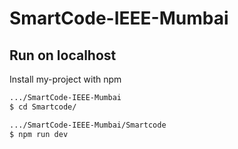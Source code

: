 # SmartCode-IEEE-Mumbai


## Run on localhost

Install my-project with npm

```bash
.../SmartCode-IEEE-Mumbai
$ cd Smartcode/

.../SmartCode-IEEE-Mumbai/Smartcode
$ npm run dev
```
    

